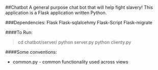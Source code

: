 ##Chatbot
A general purpose chat bot that will help fight slavery! This application is a Flask application written Python.

###Dependencies:
Flask
Flask-sqlalcehmy
Flask-Script
Flask-migrate

####To Run:
> cd chatbot/server/
> python server.py
> python clienty.py

####Some conventions:
* common.py - common functionality used across views 
